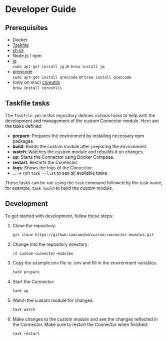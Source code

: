 # Developer Guide

## Prerequisites

- Docker
- [Taskfile](https://taskfile.dev/installation/)
- [xh cli](https://github.com/ducaale/xh?tab=readme-ov-file#installation)
- Node.js / npm
- [jq](https://jqlang.org/download/)  
  `sudo apt-get install jq` or `brew install jq`
- [qrencode](https://github.com/fukuchi/libqrencode)  
  `sudo apt-get install qrencode` or `brew install qrencode`
- (only on mac) [coreutils](https://formulae.brew.sh/formula/coreutils)  
  `brew install coreutils`

## Taskfile tasks

The `Taskfile.yml` in this repository defines various tasks to help with the development and management of the custom Connector module. Here are the tasks defined:

- **prepare**: Prepares the environment by installing necessary npm packages.
- **build**: Builds the custom module after preparing the environment.
- **watch**: Watches the custom module and rebuilds it on changes.
- **up**: Starts the Connector using Docker Compose.
- **restart**: Restarts the Connector.
- **logs**: Shows the logs of the Connector.
- ... -> run `task --list` to see all available tasks

These tasks can be run using the `task` command followed by the task name, for example, `task build` to build the custom module.

## Development

To get started with development, follow these steps:

1.  Clone the repository:

    ```bash
    git clone https://github.com/nmshd/custom-connector-modules.git
    ```

2.  Change into the repository directory:

    ```bash
    cd custom-connector-modules
    ```

3.  Copy the example.env file to .env and fill in the environment variables.


    ```bash
    task prepare
    ```

4.  Start the Connector:

    ```bash
    task up
    ```

5.  Watch the custom module for changes:

    ```bash
    task watch
    ```

6.  Make changes to the custom module and see the changes reflected in the Connector. Make sure to restart the Connector when finished:

    ```bash
    task restart
    ```
